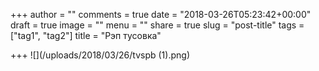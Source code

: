 +++
author = ""
comments = true
date = "2018-03-26T05:23:42+00:00"
draft = true
image = ""
menu = ""
share = true
slug = "post-title"
tags = ["tag1", "tag2"]
title = "Рэп тусовка"

+++
![](/uploads/2018/03/26/tvspb (1).png)